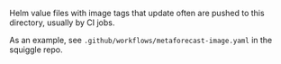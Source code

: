 Helm value files with image tags that update often are pushed to this directory, usually by CI jobs.

As an example, see `.github/workflows/metaforecast-image.yaml` in the squiggle repo.
